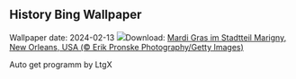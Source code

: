 ## History Bing Wallpaper
Wallpaper date: 2024-02-13
![](https://www.bing.com/th?id=OHR.MarignyBeads_DE-DE5830440814_UHD.jpg&w=1000)Download: [Mardi Gras im Stadtteil Marigny, New Orleans, USA (© Erik Pronske Photography/Getty Images)](https://www.bing.com/th?id=OHR.MarignyBeads_DE-DE5830440814_UHD.jpg)

Auto get programm by LtgX
